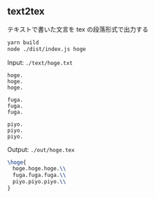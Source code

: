 ## text2tex

テキストで書いた文言を tex の段落形式で出力する

```sh
yarn build
node ./dist/index.js hoge
```

Input:
`./text/hoge.txt`

```text
hoge.
hoge.
hoge.

fuga.
fuga.
fuga.

piyo.
piyo.
piyo.
```

Output: `./out/hoge.tex`

```tex
\hoge{
　hoge.hoge.hoge.\\
　fuga.fuga.fuga.\\
　piyo.piyo.piyo.\\
}
```
